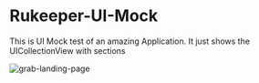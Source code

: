 # Rukeeper-UI-Mock
This is UI Mock test of an amazing Application. It just shows the UICollectionView with sections


![grab-landing-page](https://github.com/varun-king/Rukeeper-UI-Mock/blob/master/RunKeep%20Mock%20Test.gif)

